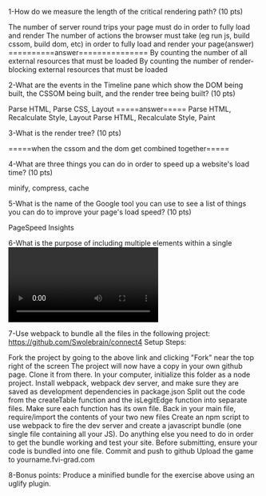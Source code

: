 1-How do we measure the length of the critical rendering path? (10 pts)

The number of server round trips your page must do in order to fully load and render
The number of actions the browser must take (eg run js, build cssom, build dom, etc) in order to fully load and render your page(answer) ==========answer===============
By counting the number of all external resources that must be loaded
By counting the number of render-blocking external resources that must be loaded


2-What are the events in the Timeline pane which show the DOM being built, the CSSOM being built, and the render tree being built? (10 pts)

Parse HTML, Parse CSS, Layout =====answer=====
Parse HTML, Recalculate Style, Layout
Parse HTML, Recalculate Style, Paint


3-What is the render tree? (10 pts)

=====when the cssom and the dom get combined together=====


4-What are three things you can do in order to speed up a website's load time? (10 pts)


minify, compress, cache

5-What is the name of the Google tool you can use to see a list of things you can do to improve your page's load speed? (10 pts)

PageSpeed Insights


6-What is the purpose of including multiple <source> elements within a single <video> element?


7-Use webpack to bundle all the files in the following project: https://github.com/Swolebrain/connect4
Setup Steps:

Fork the project by going to the above link and clicking "Fork" near the top right of the screen
The project will now have a copy in your own github page. Clone it from there.
In your computer, initialize this folder as a node project.
Install webpack, webpack dev server, and make sure they are saved as development dependencies in package.json
Split out the code from the createTable function and the isLegitEdge function into separate files. Make sure each function has its own file.
Back in your main file, require/import the contents of your two new files
Create an npm script to use webpack to fire the dev server and create a javascript bundle (one single file containing all your JS).
Do anything else you need to do in order to get the bundle working and test your site.
Before submitting, ensure your code is bundled into one file.
Commit and push to github
Upload the game to yourname.fvi-grad.com


8-Bonus points: Produce a minified bundle for the exercise above using an uglify plugin.